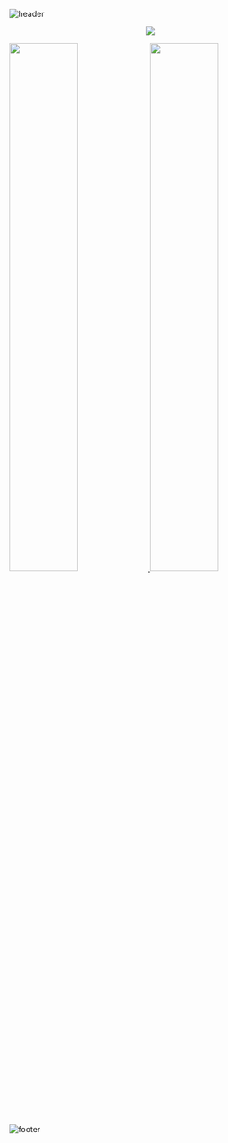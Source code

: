 ![header](https://capsule-render.vercel.app/api?type=waving&color=gradient&height=300&section=header&text=seolhwa-y&fontAlignY=40&fontSize=100&desc=GITHUB&descAlignY=65&animation=twinkling)

<p align="center">
  <a href="https://hits.seeyoufarm.com"><img src="https://hits.seeyoufarm.com/api/count/incr/badge.svg?url=https%3A%2F%2Fgithub.com%2Fhyeinisfree&count_bg=%2341B883&title_bg=%23CDC2C2&icon=github.svg&icon_color=%23E7E7E7&title=hits&edge_flat=false"/></a>
</p>


<a href="s">
  <img src="https://github.com/seolhwa-y/github-readme-stats" width="49.2%" />

  
  <img src="https://github-readme-stats.vercel.app/api?username=seolhwa-y&show_icons=true&theme=radical" width="49.2%" />
</a>



![footer](https://capsule-render.vercel.app/api?section=footer&type=waving&color=e2e4e3&height=130)
